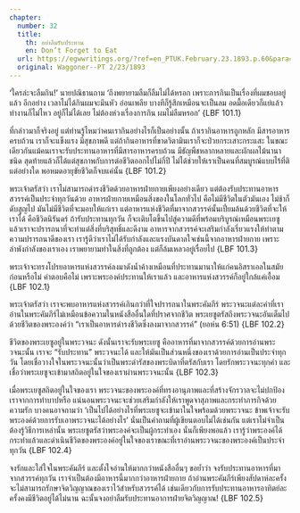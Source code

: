 ```yaml
---
chapter:
  number: 32
  title:
    th: อย่าลืมรับประทาน
    en: Don’t Forget to Eat
  url: https://egwwritings.org/?ref=en_PTUK.February.23.1893.p.60&para=1525.596
  original: Waggoner--PT 2/23/1893
---
```


‘ใครล่ะจะลืมกิน!’ นายปณิธานถาม ‘ถึงพยายามลืมก็ลืมไม่ได้หรอก เพราะการกินเป็นเรื่องที่ผมชอบอยู่แล้ว อีกอย่าง เวลาไม่ได้กินผมจะมึนหัว อ่อนเพลีย บางทีก็รู้สึกเหมือนจะเป็นลม อดมื้อเดียวก็แย่แล้ว ทำงานก็ไม่ไหว อยู่ก็ไม่ได้เลย ไม่ต้องห่วงเรื่องการกิน ผมไม่ลืมหรอก’ {LBF 101.1}

ที่กล่าวมาก็จริงอยู่ แต่ท่านรู้ไหมว่าคนเรากินอย่างไรก็เป็นอย่างนั้น ถ้าเรากินอาหารถูกหลัก มีสารอาหารครบถ้วน เราก็จะแข็งแรง มีสุขภาพดี แต่ถ้ากินอาหารที่ขาดวิตามินเราก็จะป่วยกระเสาะกระแสะ ในขณะเดียวกันแม้คนเราจะรับประทานอาหารที่มีสารอาหารครบถ้วน มีธัญพืชหลากหลายและผักผลไม้นานาชนิด สุดท้ายแล้วก็ได้แต่สุขภาพกับการต่อชีวิตออกไปไม่กี่ปี ไม่ได้ช่วยให้เราเป็นคนที่สมบูรณ์แบบไร้ที่ติแต่อย่างใด พอหมดอายุขัยชีวิตก็จบแค่นั้น {LBF 101.2}

พระเจ้าตรัสว่า เราไม่สามารถดำรงชีวิตด้วยอาหารฝ่ายกายเพียงอย่างเดียว แต่ต้องรับประทานอาหารสวรรค์เป็นประจำทุกวันด้วย อาหารฝ่ายกายเหมือนสิ่งของในโลกทั่วไป คือไม่มีชีวิตในตัวมันเอง ไม่ช้าก็ดับสูญไป มันไม่มีชีวิตที่จะมอบให้แก่เรา แต่อาหารแห่งชีวิตที่มาจากสวรรค์นั้นเปี่ยมล้นด้วยชีวิตที่จะให้เราได้ คือชีวิตนิรันดร์ ถ้ารับประทานทุกวัน ก็จะเติบโตขึ้นไปสู่ความดีที่พร้อมบริบูรณ์เหมือนพระเยซู แล้วเราจะปรารถนาที่จะทำแต่สิ่งที่บริสุทธิ์และดีงาม อาหารจากสวรรค์จะเสริมกำลังเรี่ยวแรงให้ทำตามความปรารถนาดีของเรา เรารู้ดีว่าเราไม่ได้รับกำลังและแรงบันดาลใจเช่นนี้จากอาหารฝ่ายกาย เพราะลำพังกำลังของเราเอง เราพยายามทำในสิ่งที่ถูกต้อง แต่ก็ล้มเหลวอยู่เรื่อยไป {LBF 101.3}

พระเจ้าจะทรงโปรยอาหารแห่งสวรรค์ลงมาดังน้ำค้างเหมือนที่ประทานมานาให้แก่คนอิสราเอลในสมัยก่อนหรือไม่ คำตอบคือไม่ เพราะพระองค์ประทานให้เราแล้ว และอาหารแห่งสวรรค์ก็อยู่ใกล้แค่เอื้อม {LBF 102.1}

พระเจ้าตรัสว่า เราจะพบอาหารแห่งสวรรค์เกินกว่าที่ใจปรารถนาในพระคัมภีร์ พระวจนะแต่ละคำที่เราอ่านในพระคัมภีร์ไม่เหมือนข้อความในหนังสืออื่นใดที่ปราศจากชีวิต พระเยซูตรัสถึงพระวจนะอันเต็มไปด้วยชีวิตของพระองค์ว่า “เราเป็นอาหารดำรงชีวิตซึ่งลงมาจากสวรรค์” (ยอห์น 6:51) {LBF 102.2}

ชีวิตของพระเยซูอยู่ในพระวจนะ ดังนั้นเราจะรับพระเยซู คืออาหารที่มาจากสวรรค์ด้วยการอ่านพระวจนะนั้น เราจะ “รับประทาน” พระวจนะได้ และให้มันเป็นส่วนหนึ่งของเราด้วยการอ่านเป็นประจำทุกวัน โดยเชื่อวางใจในพระวจนะนั้นว่าเป็นพระดำรัสของพระบิดาที่ตรัสกับเรา โดยรักพระวจนะทุกคำ และเชื่อว่าพระเยซูจะเข้ามาสถิตอยู่ในใจของเราผ่านพระวจนะนั้น {LBF 102.3}

เมื่อพระเยซูสถิตอยู่ในใจของเรา พระวจนะของพระองค์ที่ทรงอานุภาพและที่สร้างจักรวาลจะไม่ปกป้องเราจากการทำบาปหรือ แน่นอนพระวจนะจะช่วยเสริมกำลังให้เราพูดจาสุภาพและกระทำภารกิจด้วยความรัก บางคนอาจถามว่า ‘เป็นไปได้อย่างไรที่พระเยซูจะเข้ามาในใจพร้อมด้วยพระวจนะ ข้าพเจ้าจะรับพระองค์ด้วยการรับเอาพระวจนะได้อย่างไร’ นั่นเป็นคำถามที่ผู้เขียนตอบไม่ได้เช่นกัน แต่เราไม่จำเป็นต้องรู้วิธีการเหล่านั้น พระเยซูตรัสว่าพระองค์จะเป็นผู้กระทำเอง นั่นก็เพียงพอแล้ว เรารู้ว่าพระองค์ได้กระทำแล้วและดำเนินชีวิตของพระองค์อยู่ในใจของเราขณะที่เราอ่านพระวจนะของพระองค์เป็นประจำทุกวัน {LBF 102.4}

จงรักและใส่ใจในพระคัมภีร์ และตั้งใจอ่านให้มากกว่าหนังสืออื่นๆ ขอย้ำว่า จงรับประทานอาหารที่มาจากสวรรค์ทุกวัน เราจำเป็นต้องมีอาหารนี้มากกว่าอาหารฝ่ายกาย ถ้าอ่านพระคัมภีร์เพียงสัปดาห์ละครั้ง จะไม่สามารถรักษาจิตวิญญาณของเราไว้สำหรับสวรรค์ได้ เช่นเดียวกับการรับประทานอาหารอาทิตย์ละครั้งคงมีชีวิตอยู่ได้ไม่นาน ฉะนั้นจงอย่าลืมรับประทานอาการฝ่ายจิตวิญญาณ! {LBF 102.5}
